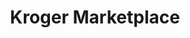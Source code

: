 ---
title: "Kroger Marketplace"
url: /prosper/kroger-marketplace-university-drive/
shop: supermarket
---